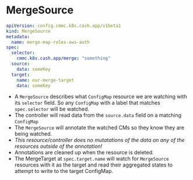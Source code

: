 # MergeSource

```yaml
apiVersion: config.cmmc.k8s.cash.app/v1beta1
kind: MergeSource
metadata:
  name: merge-map-roles-aws-auth
spec:
  selector:
    cmmc.k8s.cash.app/merge: "something"
  source:
    data: someKey
  target:
    name: our-merge-target
    data: someKey
```

- A `MergeSource` describes what `ConfigMap` resource we are watching with its `selector` field.
  So any `ConfigMap` with a label that matches `spec.selector` will be watched.
- The controller will read data from the `source.data` field on a matching `ConfigMap`
- The `MergeSource` will annotate the watched CMs so they know they are being watched.
- _This resource/controller does no mutatations of the data on any of the resources outside of
  the annotation!_
- Annotations are cleaned up when the resource is deleted.
- The MergeTarget at `spec.target.name` will watch for `MergeSource` resources with it as the target
  and read their aggregated states to attempt to write to the target ConfigMap.

